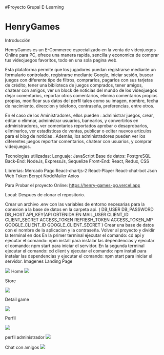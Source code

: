 #Proyecto Grupal E-Learning
# HenryGames


Introducción


HenryGames es un E-Commerce especializado en la venta de videojuegos Online para PC, ofrece una manera rapida, sencilla y economica de comprar tus videojuegos favoritos, todo en una sola pagina web.

Esta plataforma permite que los jugadores puedan registrarse mediante un formulario controlado, registrarse mediante Google, iniciar sesión, buscar juegos con diferente tipo de filtros, comprarlos, pagarlos con sus tarjetas de crédito, tener una biblioteca de juegos comprados,  tener amigos, chatear con amigos, ver un block de noticias del mundo de los videojuegos dejar comentarios, reportar otros comentarios, elimina comentarios propios propias, modificar sus datos del perfil tales como su imagen, nombre, fecha de nacimiento, direccion y telefono, contraseña, preferencias, entre otros.

En el caso de los Aministradores, ellos pueden : administrar juegos, crear, editar o elimnar, administrar usuarios, banearlos, y convertirlos en administradores,  ver comentarios reportados aprobar o desaprobarlos, eliminarlos,  ver estadisticas de ventas, publicar o editar nuevos articulos para el blog de noticias . Además, los administradores pueden ver los diferentes juegos reportar comentarios, chatear con usuarios, y comprar videojuegos.

Tecnologias utilizadas:
Lenguaje: JavaScript
Base de datos: PostgreSQL
Back-End: NodeJs, ExpressJs, Sequelize
Front-End: React, Redux, CSS

Librerias: Mercado Pago React-chartjs-2 React-Player React-chat-bot Json Web Token Bcrypt NodeMailer Axios

Para Probar el proyecto
Online:
https://henry-games-pg.vercel.app

Local: Despues de clonar el repositorio.

Crear un archivo .env con las variables de entorno necesarias para la conexion a la base de datos en la carpeta api. (  DB_USER 
  DB_PASSWORD
  DB_HOST
  API_KEY(API OBTENIDA EN 
MAIL_USER
CLIENT_ID
CLIENT_SECRET
ACCESS_TOKEN
REFRESH_TOKEN
ACCESS_TOKEN_MP
GOOGLE_CLIENT_ID
GOOGLE_CLIENT_SECRET
)
Crear una base de datos con el nombre de la aplicacion y la contraseña.
Volver al proyecto y dividir la terminal en dos
En la primer terminal ejecutar el comando: cd api y ejecutar el comando: npm install para instalar las dependencias y ejecutar el comando: npm start para iniciar el servidor.
En la segunda terminal ejecutar el comando: cd client y ejecutar el comando: npm install para instalar las dependencias y ejecutar el comando: npm start para iniciar el servidor.
Imagenes
Landing Page

<img src ="https://media.discordapp.net/attachments/969781799876177925/998722218588635136/unknown.png?width=1091&height=559"/>
Home

<img src ="https://media.discordapp.net/attachments/969781799876177925/998723194842271864/unknown.png?width=927&height=469"/>


Store

<img src ="https://media.discordapp.net/attachments/969781799876177925/998723786608218302/unknown.png?width=904&height=469"/>

Detail game

<img src ="https://media.discordapp.net/attachments/969781799876177925/998724193598308402/unknown.png?width=991&height=469"/>



Perfil 

<img src ="https://media.discordapp.net/attachments/969781799876177925/998725276219486319/unknown.png?width=894&height=469"/>


perfil administrador
<img src ="https://media.discordapp.net/attachments/969781799876177925/998724581835690024/unknown.png?width=736&height=468"/>


Chat con amigos
<img src ="https://media.discordapp.net/attachments/969781799876177925/998725681485717664/unknown.png?width=1016&height=429"/>

